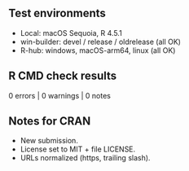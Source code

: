 ## Test environments
- Local: macOS Sequoia, R 4.5.1
- win-builder: devel / release / oldrelease (all OK)
- R-hub: windows, macOS-arm64, linux (all OK)

## R CMD check results
0 errors | 0 warnings | 0 notes

## Notes for CRAN
- New submission.
- License set to MIT + file LICENSE.
- URLs normalized (https, trailing slash).
